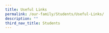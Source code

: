 ```yaml
---
title: Useful Links
permalink: /our-family/Students/Useful-Links/
description: ""
third_nav_title: Students
---
```

